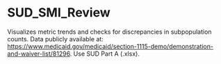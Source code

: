 # SUD_SMI_Review
Visualizes metric trends and checks for discrepancies in subpopulation counts.
Data publicly available at: https://www.medicaid.gov/medicaid/section-1115-demo/demonstration-and-waiver-list/81296. Use SUD Part A (.xlsx). 
